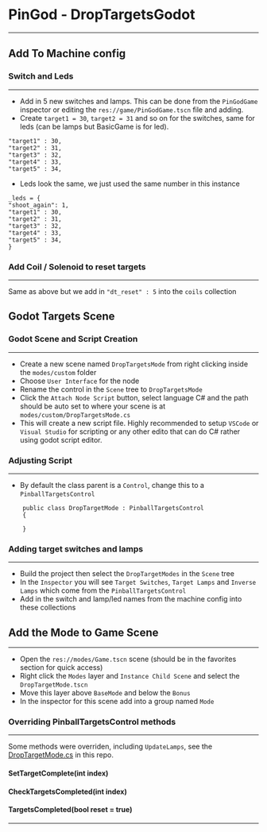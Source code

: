 # PinGod - DropTargetsGodot
---

## Add To Machine config

### Switch and Leds
---

- Add in 5 new switches and lamps. This can be done from the `PinGodGame` inspector or editing the `res://game/PinGodGame.tscn` file and adding.
- Create `target1 = 30`, `target2 = 31` and so on for the switches, same for leds (can be lamps but BasicGame is for led).

```
"target1" : 30,
"target2" : 31,
"target3" : 32,
"target4" : 33,
"target5" : 34,
```

- Leds look the same, we just used the same number in this instance

```
_leds = {
"shoot_again": 1,
"target1" : 30,
"target2" : 31,
"target3" : 32,
"target4" : 33,
"target5" : 34,
}
```

### Add Coil / Solenoid to reset targets
---

Same as above but we add in `"dt_reset" : 5` into the `coils` collection

## Godot Targets Scene

### Godot Scene and Script Creation
---

- Create a new scene named `DropTargetsMode` from right clicking inside the `modes/custom` folder
- Choose `User Interface` for the node
- Rename the control in the `Scene` tree to `DropTargetsMode`
- Click the `Attach Node Script` button, select language C# and the path should be auto set to where your scene is at `modes/custom/DropTargetsMode.cs`
- This will create a new script file. Highly recommended to setup `VSCode` or `Visual Studio` for scripting or any other edito that can do C# rather using godot script editor.


### Adjusting Script
---

- By default the class parent is a `Control`, change this to a `PinballTargetsControl`

```
    public class DropTargetMode : PinballTargetsControl
    {

    }
```

### Adding target switches and lamps
---

- Build the project then select the `DropTargetModes` in the `Scene` tree
- In the `Inspector` you will see `Target Switches`, `Target Lamps` and `Inverse Lamps` which come from the `PinballTargetsControl`
- Add in the switch and lamp/led names from the machine config into these collections

## Add the Mode to Game Scene
---

- Open the `res://modes/Game.tscn` scene (should be in the favorites section for quick access)
- Right click the `Modes` layer and `Instance Child Scene` and select the `DropTargetMode.tscn`
- Move this layer above `BaseMode` and below the `Bonus`
- In the inspector for this scene add into a group named `Mode` 

### Overriding PinballTargetsControl methods
---

Some methods were overriden, including `UpdateLamps`, see the [DropTargetMode.cs](/src/DropTargets/DropTargetsGodot/modes/custom/DropTargetsMode.cs) in this repo.

#### SetTargetComplete(int index)

#### CheckTargetsCompleted(int index)

#### TargetsCompleted(bool reset = true)
---

